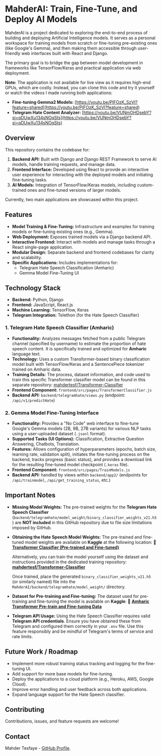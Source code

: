 # MahderAI: Train, Fine-Tune, and Deploy AI Models

MahderAI is a project dedicated to exploring the end-to-end process of building and deploying Artificial Intelligence models. It serves as a personal workspace for training models from scratch or fine-tuning pre-existing ones (like Google's Gemma), and then making them accessible through user-friendly web interfaces built with React and Django.

The primary goal is to bridge the gap between model development in frameworks like TensorFlow/Keras and practical application via web deployment.

**Note:** The application is not available for live view as it requires high-end GPUs, which are costly. Instead, you can clone this code and try it yourself or watch the videos I made running both applications:

*   **Fine-tuning Gemma2 Models:** [https://youtu.be/PIFOzK_SzVI?feature=shared](https://youtu.be/PIFOzK_SzVI?feature=shared)
*   **Telegram Hate Content Analyzer:** [https://youtu.be/VUNmOHDsebY?si=qDUwXu134sNOqSts](https://youtu.be/VUNmOHDsebY?si=qDUwXu134sNOqSts)

## Overview

This repository contains the codebase for:

1.  **Backend API:** Built with Django and Django REST Framework to serve AI models, handle training requests, and manage data.
2.  **Frontend Interface:** Developed using React to provide an interactive user experience for interacting with the deployed models and initiating fine-tuning tasks.
3.  **AI Models:** Integration of TensorFlow/Keras models, including custom-trained ones and fine-tuned versions of larger models.

Currently, two main applications are showcased within this project.

## Features

*   **Model Training & Fine-Tuning:** Infrastructure and examples for training models or fine-tuning existing ones (e.g., Gemma).
*   **Web Deployment:** Exposes trained models via a Django backend API.
*   **Interactive Frontend:** Interact with models and manage tasks through a React single-page application.
*   **Modular Design:** Separate backend and frontend codebases for clarity and scalability.
*   **Specific Applications:** Includes implementations for:
    *   Telegram Hate Speech Classification (Amharic)
    *   Gemma Model Fine-Tuning UI

## Technology Stack

*   **Backend:** Python, Django
*   **Frontend:** JavaScript, React.js
*   **Machine Learning:** TensorFlow, Keras
*   **Telegram Integration:** Telethon (for the Hate Speech Classifier)

### 1. Telegram Hate Speech Classifier (Amharic)

*   **Functionality:** Analyzes messages fetched from a public Telegram channel (specified by username) to estimate the proportion of hate speech content. It is specifically trained and optimized for **Amharic** language text.
*   **Technology:** Uses a custom Transformer-based binary classification model built with TensorFlow/Keras and a SentencePiece tokenizer trained on Amharic data.
*   **Training Details:** The process, dataset information, and code used to train this specific Transformer classifier model can be found in this separate repository: [mahdertesf/Transformer-Classifier](https://github.com/mahdertesf/Transformer-Classifier)
*   **Frontend Component:** `frontend/src/pages/TransformerClassifier.js`
*   **Backend API:** `backend/telegramhate/views.py` (endpoint: `/api/v1/predictHate`)

### 2. Gemma Model Fine-Tuning Interface

*   **Functionality:** Provides a "No Code" web interface to fine-tune Google's Gemma models (2B, 9B, 27B variants) for various NLP tasks using a user-uploaded dataset (`.jsonl` format).
*   **Supported Tasks (UI Options):** Classification, Extractive Question Answering, Chatbots, Translation.
*   **Features:** Allows configuration of hyperparameters (epochs, batch size, learning rate, validation split), initiates the fine-tuning process on the backend, tracks progress (basic status), and provides a download link for the resulting fine-tuned model checkpoint (`.keras` file).
*   **Frontend Component:** `frontend/src/pages/TrainModels.js`
*   **Backend API:** handled by views within `backend/app2/` (endpoints for `/api/trainmodel`, `/api/get_training_status`, etc.)

## Important Notes

*   **Missing Model Weights:**
    The pre-trained weights for the **Telegram Hate Speech Classifier** (`backend/telegramhate/model_weight/binary_classifier_weights_v21.h5`) are **NOT included** in this GitHub repository due to file size limitations imposed by GitHub.

*   **Obtaining the Hate Speech Model Weights:**
    The pre-trained and fine-tuned model weights are available on **Kaggle** at the following location:
    🔗 [**Transformer Classifier (Pre-trained and Fine-tuned)**](https://www.kaggle.com/datasets/mahdertesfayeabebe/transformer-classifier-model-weights)

    Alternatively, you can train the model yourself using the dataset and instructions provided in the dedicated training repository:
     [**mahdertesf/Transformer-Classifier**](https://github.com/mahdertesf/Transformer-Classifier)

    Once trained, place the generated `binary_classifier_weights_v21.h5` (or similarly named) file into the `MahderAI/backend/telegramhate/model_weight/` directory.

*   **Dataset for Pre-training and Fine-tuning:**
    The dataset used for pre-training and fine-tuning the model is available on **Kaggle**:
    🔗 [**Amharic Transformer Pre-train and Fine-tuning Data**](https://www.kaggle.com/datasets/mahdertesfayeabebe/amharic-transformer-pre-train-and-fine-tuning-data)

*   **Telegram API Usage:**
    Using the Hate Speech Classifier requires valid **Telegram API credentials**. Ensure you have obtained these from Telegram and configured them correctly in your `.env` file. Use this feature responsibly and be mindful of Telegram's terms of service and rate limits.

## Future Work / Roadmap

*   Implement more robust training status tracking and logging for the fine-tuning UI.
*   Add support for more base models for fine-tuning.
*   Deploy the applications to a cloud platform (e.g., Heroku, AWS, Google Cloud).
*   Improve error handling and user feedback across both applications.
*   Expand language support for the Hate Speech classifier.

## Contributing

Contributions, issues, and feature requests are welcome!

## Contact

Mahder Tesfaye - [GitHub Profile](https://github.com/mahdertesf).
